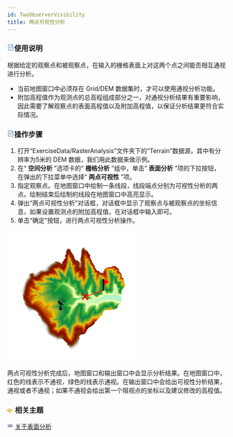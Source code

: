 ```yaml
---
id: TwoObserverVisibility
title: 两点可视性分析
---
```

### ![](../../../img/read.gif)使用说明

根据给定的观察点和被观察点，在输入的栅格表面上对这两个点之间能否相互通视进行分析。

  * 当前地图窗口中必须存在 Grid/DEM 数据集时，才可以使用通视分析功能。
  * 附加高程值作为观测点的总高程组成部分之一，对通视分析结果有重要影响，因此需要了解观察点的表面高程值以及附加高程值，以保证分析结果更符合实际情况。

### ![](../../../img/read.gif)操作步骤

  1. 打开“ExerciseData/RasterAnalysis”文件夹下的“Terrain”数据源，其中有分辨率为5米的 DEM 数据，我们用此数据来做示例。
  2. 在“ **空间分析** ”选项卡的“ **栅格分析** ”组中，单击“ **表面分析** ”项的下拉按钮，在弹出的下拉菜单中选择“ **两点可视性** ”项。
  3. 指定观察点。在地图窗口中绘制一条线段，线段端点分别为可视性分析的两点。绘制结束后绘制的线段在地图窗口中高亮显示。 
  4. 弹出“两点可视性分析”对话框，对话框中显示了观察点与被观察点的坐标信息，如果设置观测点的附加高程值，在对话框中输入即可。
  5. 单击“确定”按钮，进行两点可视性分析操作。   

 ![](img/TwoVisibilityResult.png)  

两点可视性分析完成后，地图窗口和输出窗口中会显示分析结果。在地图窗口中，红色的线表示不通视，绿色的线表示通视。在输出窗口中会给出可视性分析结果，通视或者不通视；如果不通视会给出第一个阻视点的坐标以及建议修改的高程值。

### ![](../../../img/seealso.png) 相关主题

![](../../../img/smalltitle.png) [关于表面分析](AoubtSurfaceAnalyst.htm)

